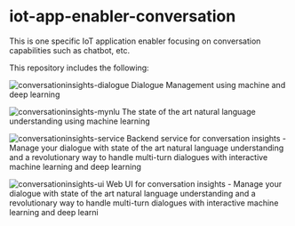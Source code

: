 # iot-app-enabler-conversation
This is one specific IoT application enabler focusing on conversation capabilities such as chatbot, etc.

This repository includes the following:

![conversationinsights-dialogue](https://github.com/osswangxining/iot-app-enabler-conversation/tree/master/conversationinsights-dialogue)
Dialogue Management using machine and deep learning

![conversationinsights-mynlu](https://github.com/osswangxining/iot-app-enabler-conversation/tree/master/conversationinsights-mynlu)
The state of the art natural language understanding using machine learning 
 
![conversationinsights-service](https://github.com/osswangxining/iot-app-enabler-conversation/tree/master/conversationinsights-service)
Backend service for conversation insights - Manage your dialogue with state of the art natural language understanding and a revolutionary way to handle multi-turn dialogues with interactive machine learning and deep learning 


![conversationinsights-ui](https://github.com/osswangxining/iot-app-enabler-conversation/tree/master/conversationinsights-ui)
Web UI for conversation insights - Manage your dialogue with state of the art natural language understanding and a revolutionary way to handle multi-turn dialogues with interactive machine learning and deep learni
